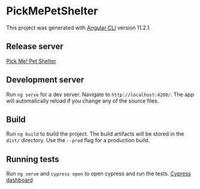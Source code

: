 # PickMePetShelter

This project was generated with [Angular CLI](https://github.com/angular/angular-cli) version 11.2.1.

## Release server
 [Pick Me! Pet Shelter](https://pick-me--pet-shelter.web.app/)

## Development server

Run `ng serve` for a dev server. Navigate to `http://localhost:4200/`. The app will automatically reload if you change any of the source files.

## Build

Run `ng build` to build the project. The build artifacts will be stored in the `dist/` directory. Use the `--prod` flag for a production build.

## Running tests

Run `ng serve` and `cypress open` to open cypress and run the tests.
[Cypress dashboard](https://dashboard.cypress.io/projects/7mefvg/runs)
